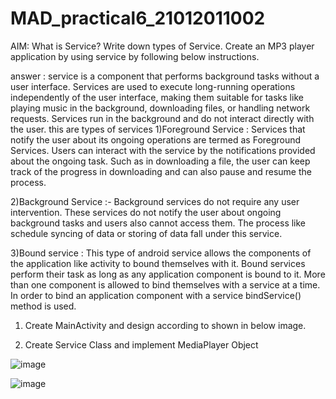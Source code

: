 # MAD_practical6_21012011002

AIM: What is Service? Write down types of Service. Create an MP3 player application by using service by following below instructions.


answer : service is a component that performs background tasks without a user interface. Services are used to execute long-running operations independently of the user interface, making them suitable for tasks like playing music in the background, downloading files, or handling network requests. Services run in the background and do not interact directly with the user.
this are types of services 
1)Foreground Service : Services that notify the user about its ongoing operations are termed as Foreground Services. Users can interact with the service by the notifications provided about the ongoing task. Such as in downloading a file, the user can keep track of the progress in downloading and can also pause and resume the process.

2)Background Service :- Background services do not require any user intervention. These services do not notify the user about ongoing background tasks and users also cannot access them. The process like schedule syncing of data or storing of data fall under this service.

3)Bound service : This type of android service allows the components of the application like activity to bound themselves with it. Bound services perform their task as long as any application component is bound to it. More than one component is allowed to bind themselves with a service at a time. In order to bind an application component with a service bindService() method is used.

1) Create MainActivity and design according to shown in below image. 

2) Create Service Class and implement MediaPlayer Object

![image](https://github.com/Chintan0484/MAD_practical6_21012011002/assets/98694412/dd30fc81-e06f-4bdd-b824-64f17562bffd)

![image](https://github.com/Chintan0484/MAD_practical6_21012011002/assets/98694412/c9513b3d-3cab-4157-bd70-f3953c78e199)




